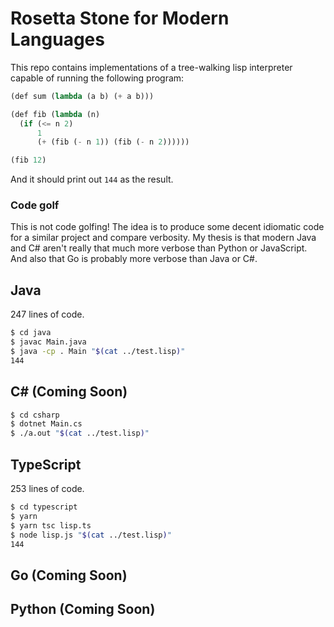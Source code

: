 # Rosetta Stone for Modern Languages

This repo contains implementations of a tree-walking lisp interpreter capable of running the following program:

```lisp
(def sum (lambda (a b) (+ a b)))

(def fib (lambda (n)
  (if (<= n 2)
      1
      (+ (fib (- n 1)) (fib (- n 2))))))

(fib 12)
```

And it should print out `144` as the result.

### Code golf

This is not code golfing! The idea is to produce some decent idiomatic code for a similar project and compare verbosity. My thesis is that modern Java and C# aren't really that much more verbose than Python or JavaScript. And also that Go is probably more verbose than Java or C#.

## Java

247 lines of code.

```bash
$ cd java
$ javac Main.java
$ java -cp . Main "$(cat ../test.lisp)"
144
```

## C# (Coming Soon)

```bash
$ cd csharp
$ dotnet Main.cs
$ ./a.out "$(cat ../test.lisp)"
```

## TypeScript

253 lines of code.

```bash
$ cd typescript
$ yarn
$ yarn tsc lisp.ts
$ node lisp.js "$(cat ../test.lisp)"
144
```

## Go (Coming Soon)

## Python (Coming Soon)
